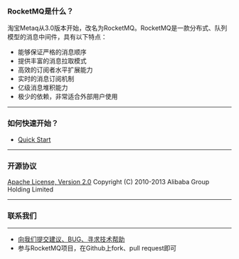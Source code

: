 ### RocketMQ是什么？
淘宝Metaq从3.0版本开始，改名为RocketMQ。RocketMQ是一款分布式、队列模型的消息中间件，具有以下特点：

* 能够保证严格的消息顺序
* 提供丰富的消息拉取模式
* 高效的订阅者水平扩展能力
* 实时的消息订阅机制
* 亿级消息堆积能力
* 极少的依赖，非常适合外部用户使用


----------

### 如何快速开始？

* [Quick Start](https://github.com/alibaba/RocketMQ/wiki/Quick-Start)

----------

### 开源协议
[Apache License, Version 2.0](http://www.apache.org/licenses/LICENSE-2.0.html) Copyright (C) 2010-2013 Alibaba Group Holding Limited

----------

### 联系我们

----------
* [向我们提交建议、BUG、寻求技术帮助](https://github.com/alibaba/RocketMQ/issues/new)
* 参与RocketMQ项目，在Github上fork、pull request即可